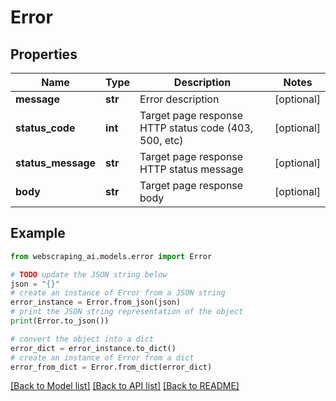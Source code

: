 # Error


## Properties

Name | Type | Description | Notes
------------ | ------------- | ------------- | -------------
**message** | **str** | Error description | [optional] 
**status_code** | **int** | Target page response HTTP status code (403, 500, etc) | [optional] 
**status_message** | **str** | Target page response HTTP status message | [optional] 
**body** | **str** | Target page response body | [optional] 

## Example

```python
from webscraping_ai.models.error import Error

# TODO update the JSON string below
json = "{}"
# create an instance of Error from a JSON string
error_instance = Error.from_json(json)
# print the JSON string representation of the object
print(Error.to_json())

# convert the object into a dict
error_dict = error_instance.to_dict()
# create an instance of Error from a dict
error_from_dict = Error.from_dict(error_dict)
```
[[Back to Model list]](../README.md#documentation-for-models) [[Back to API list]](../README.md#documentation-for-api-endpoints) [[Back to README]](../README.md)


